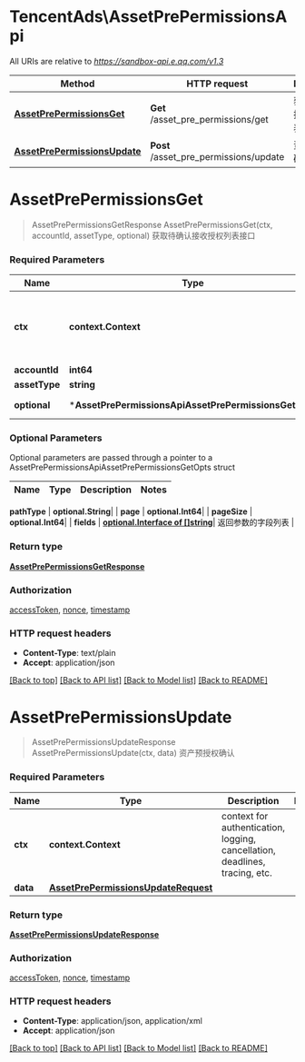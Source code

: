 # TencentAds\AssetPrePermissionsApi

All URIs are relative to *https://sandbox-api.e.qq.com/v1.3*

Method | HTTP request | Description
------------- | ------------- | -------------
[**AssetPrePermissionsGet**](AssetPrePermissionsApi.md#AssetPrePermissionsGet) | **Get** /asset_pre_permissions/get | 获取待确认接收授权列表接口
[**AssetPrePermissionsUpdate**](AssetPrePermissionsApi.md#AssetPrePermissionsUpdate) | **Post** /asset_pre_permissions/update | 资产预授权确认


# **AssetPrePermissionsGet**
> AssetPrePermissionsGetResponse AssetPrePermissionsGet(ctx, accountId, assetType, optional)
获取待确认接收授权列表接口

### Required Parameters

Name | Type | Description  | Notes
------------- | ------------- | ------------- | -------------
 **ctx** | **context.Context** | context for authentication, logging, cancellation, deadlines, tracing, etc.
  **accountId** | **int64**|  | 
  **assetType** | **string**|  | 
 **optional** | ***AssetPrePermissionsApiAssetPrePermissionsGetOpts** | optional parameters | nil if no parameters

### Optional Parameters
Optional parameters are passed through a pointer to a AssetPrePermissionsApiAssetPrePermissionsGetOpts struct

Name | Type | Description  | Notes
------------- | ------------- | ------------- | -------------


 **pathType** | **optional.String**|  | 
 **page** | **optional.Int64**|  | 
 **pageSize** | **optional.Int64**|  | 
 **fields** | [**optional.Interface of []string**](string.md)| 返回参数的字段列表 | 

### Return type

[**AssetPrePermissionsGetResponse**](AssetPrePermissionsGetResponse.md)

### Authorization

[accessToken](../README.md#accessToken), [nonce](../README.md#nonce), [timestamp](../README.md#timestamp)

### HTTP request headers

 - **Content-Type**: text/plain
 - **Accept**: application/json

[[Back to top]](#) [[Back to API list]](../README.md#documentation-for-api-endpoints) [[Back to Model list]](../README.md#documentation-for-models) [[Back to README]](../README.md)

# **AssetPrePermissionsUpdate**
> AssetPrePermissionsUpdateResponse AssetPrePermissionsUpdate(ctx, data)
资产预授权确认

### Required Parameters

Name | Type | Description  | Notes
------------- | ------------- | ------------- | -------------
 **ctx** | **context.Context** | context for authentication, logging, cancellation, deadlines, tracing, etc.
  **data** | [**AssetPrePermissionsUpdateRequest**](AssetPrePermissionsUpdateRequest.md)|  | 

### Return type

[**AssetPrePermissionsUpdateResponse**](AssetPrePermissionsUpdateResponse.md)

### Authorization

[accessToken](../README.md#accessToken), [nonce](../README.md#nonce), [timestamp](../README.md#timestamp)

### HTTP request headers

 - **Content-Type**: application/json, application/xml
 - **Accept**: application/json

[[Back to top]](#) [[Back to API list]](../README.md#documentation-for-api-endpoints) [[Back to Model list]](../README.md#documentation-for-models) [[Back to README]](../README.md)

